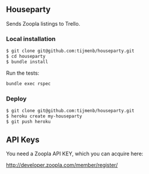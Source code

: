 ## Houseparty

Sends Zoopla listings to Trello.

### Local installation

```sh
$ git clone git@github.com:tijmenb/houseparty.git
$ cd houseparty
$ bundle install
```

Run the tests:

```sh
bundle exec rspec
```

### Deploy

```sh
$ git clone git@github.com:tijmenb/houseparty.git
$ heroku create my-houseparty
$ git push heroku
```

## API Keys

You need a Zoopla API KEY, which you can acquire here:

  http://developer.zoopla.com/member/register/
